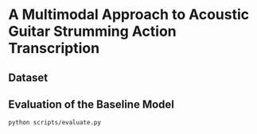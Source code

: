 # A Multimodal Approach to Acoustic Guitar Strumming Action Transcription

## Dataset

## Evaluation of the Baseline Model

```
python scripts/evaluate.py
```